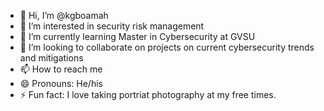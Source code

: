 - 👋 Hi, I’m @kgboamah
- 👀 I’m interested in security risk management
- 🌱 I’m currently learning Master in Cybersecurity at GVSU
- 💞️ I’m looking to collaborate on projects on current cybersecurity trends and mitigations
- 📫 How to reach me 
- 😄 Pronouns: He/his
- ⚡ Fun fact: I love taking portriat photography at my free times.  

<!---
kgboamah/kgboamah is a ✨ special ✨ repository because its `README.md` (this file) appears on your GitHub profile.
You can click the Preview link to take a look at your changes.
--->
